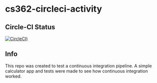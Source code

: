 # cs362-circleci-activity
## Circle-CI Status
[![CircleCI](https://circleci.com/gh/peetypeet5000/cs362-circleci-activity/tree/main.svg?style=svg))](https://circleci.com/gh/peetypeet5000/cs362-circleci-activity/tree/main)

## Info
This repo was created to test a continuous integration pipeline. A simple calculator app and tests were made to see how continuous integration worked.